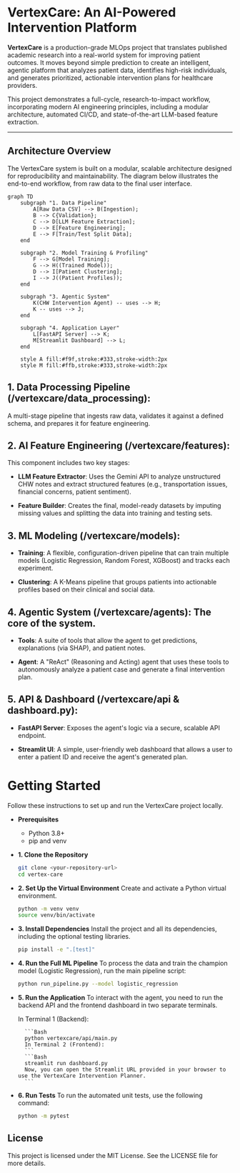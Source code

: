 # VertexCare: An AI-Powered Intervention Platform

**VertexCare** is a production-grade MLOps project that translates published academic research into a real-world system for improving patient outcomes. It moves beyond simple prediction to create an intelligent, agentic platform that analyzes patient data, identifies high-risk individuals, and generates prioritized, actionable intervention plans for healthcare providers.

This project demonstrates a full-cycle, research-to-impact workflow, incorporating modern AI engineering principles, including a modular architecture, automated CI/CD, and state-of-the-art LLM-based feature extraction.

---

## Architecture Overview

The VertexCare system is built on a modular, scalable architecture designed for reproducibility and maintainability. The diagram below illustrates the end-to-end workflow, from raw data to the final user interface.

```mermaid
graph TD
    subgraph "1. Data Pipeline"
        A[Raw Data CSV] --> B(Ingestion);
        B --> C{Validation};
        C --> D[LLM Feature Extraction];
        D --> E[Feature Engineering];
        E --> F[Train/Test Split Data];
    end

    subgraph "2. Model Training & Profiling"
        F --> G[Model Training];
        G --> H((Trained Model));
        D --> I[Patient Clustering];
        I --> J((Patient Profiles));
    end

    subgraph "3. Agentic System"
        K(CHW Intervention Agent) -- uses --> H;
        K -- uses --> J;
    end

    subgraph "4. Application Layer"
        L[FastAPI Server] --> K;
        M[Streamlit Dashboard] --> L;
    end

    style A fill:#f9f,stroke:#333,stroke-width:2px
    style M fill:#ffb,stroke:#333,stroke-width:2px
```

## 1. Data Processing Pipeline (/vertexcare/data_processing):

A multi-stage pipeline that ingests raw data, validates it against a defined schema, and prepares it for feature engineering.

## 2. AI Feature Engineering (/vertexcare/features):

This component includes two key stages:

- **LLM Feature Extractor**:
Uses the Gemini API to analyze unstructured CHW notes and extract structured features (e.g., transportation issues, financial concerns, patient sentiment).

- **Feature Builder**:
Creates the final, model-ready datasets by imputing missing values and splitting the data into training and testing sets.

## 3. ML Modeling (/vertexcare/models):

- **Training**: A flexible, configuration-driven pipeline that can train multiple models (Logistic Regression, Random Forest, XGBoost) and tracks each experiment.

- **Clustering**: A K-Means pipeline that groups patients into actionable profiles based on their clinical and social data.

## 4. Agentic System (/vertexcare/agents): The core of the system.

- **Tools**: A suite of tools that allow the agent to get predictions, explanations (via SHAP), and patient notes.

- **Agent**: A "ReAct" (Reasoning and Acting) agent that uses these tools to autonomously analyze a patient case and generate a final intervention plan.

## 5. API & Dashboard (/vertexcare/api & dashboard.py):

- **FastAPI Server**: Exposes the agent's logic via a secure, scalable API endpoint.

- **Streamlit UI**: A simple, user-friendly web dashboard that allows a user to enter a patient ID and receive the agent's generated plan.

# Getting Started
Follow these instructions to set up and run the VertexCare project locally.

- **Prerequisites**
    - Python 3.8+
    - pip and venv

- **1. Clone the Repository**
    ```Bash
    git clone <your-repository-url>
    cd vertex-care
    ```
- **2. Set Up the Virtual Environment**
Create and activate a Python virtual environment.

    ```Bash
    python -m venv venv
    source venv/bin/activate
    ```
- **3. Install Dependencies**
    Install the project and all its dependencies, including the optional testing libraries.

    ```Bash
    pip install -e ".[test]"
    ```
- **4. Run the Full ML Pipeline**
    To process the data and train the champion model (Logistic Regression), run the main pipeline script:

    ```Bash
    python run_pipeline.py --model logistic_regression
    ```

- **5. Run the Application**
    To interact with the agent, you need to run the backend API and the frontend dashboard in two separate terminals.

    In Terminal 1 (Backend):

        ```Bash
        python vertexcare/api/main.py
        In Terminal 2 (Frontend):
        ```
        ```Bash
        streamlit run dashboard.py
        Now, you can open the Streamlit URL provided in your browser to use the VertexCare Intervention Planner.
        ```
- **6. Run Tests**
    To run the automated unit tests, use the following command:

    ```Bash
    python -m pytest
    ```
<!-- ## Contributing
Contributions are welcome! If you have a suggestion or find a bug, please open an issue to discuss it.

If you would like to contribute code, please follow these steps:

Fork the repository.

Create a new feature branch (git checkout -b feat/your-amazing-feature).

Make your changes and commit them (git commit -m 'Feat: Add some amazing feature').

Push to the branch (git push origin feat/your-amazing-feature).

Open a new Pull Request. -->

## License
This project is licensed under the MIT License. See the LICENSE file for more details.
